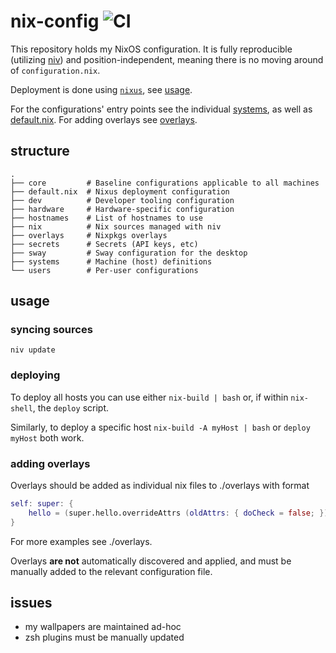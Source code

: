 # nix-config ![CI](https://github.com/lovesegfault/nix-config/workflows/CI/badge.svg)

This repository holds my NixOS configuration. It is fully reproducible
(utilizing [niv]) and position-independent, meaning there is no moving around of
`configuration.nix`.

Deployment is done using [`nixus`](https://github.com/Infinisil/nixus), see
[usage](#usage).

For the configurations' entry points see the individual [systems], as well as
[default.nix]. For adding overlays see [overlays](#overlays).

## structure

```
.
├── core         # Baseline configurations applicable to all machines
├── default.nix  # Nixus deployment configuration
├── dev          # Developer tooling configuration
├── hardware     # Hardware-specific configuration
├── hostnames    # List of hostnames to use
├── nix          # Nix sources managed with niv
├── overlays     # Nixpkgs overlays
├── secrets      # Secrets (API keys, etc)
├── sway         # Sway configuration for the desktop
├── systems      # Machine (host) definitions
└── users        # Per-user configurations
```

## usage

### syncing sources

```shell
niv update
```

### deploying

To deploy all hosts you can use either `nix-build | bash` or, if within
`nix-shell`, the `deploy` script.

Similarly, to deploy a specific host `nix-build -A myHost | bash` or `deploy
myHost` both work.

### adding overlays

Overlays should be added as individual nix files to ./overlays with format

```nix
self: super: {
    hello = (super.hello.overrideAttrs (oldAttrs: { doCheck = false; }));
}
```

For more examples see ./overlays.

Overlays **are not** automatically discovered and applied, and must be manually
added to the relevant configuration file.

## issues

* my wallpapers are maintained ad-hoc
* zsh plugins must be manually updated

[niv]: https://github.com/nmattia/niv
[systems]: https://github.com/lovesegfault/nix-config/blob/master/systems
[default.nix]: https://github.com/lovesegfault/nix-config/blob/master/default.nix
